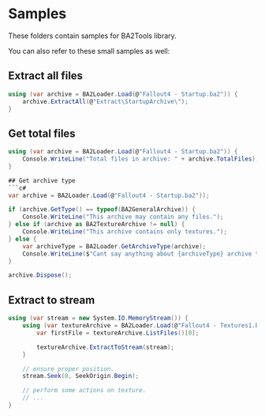 # Samples

These folders contain samples for BA2Tools library.

You can also refer to these small samples as well:

## Extract all files
```c#
using (var archive = BA2Loader.Load(@"Fallout4 - Startup.ba2")) {
	archive.ExtractAll(@"Extract\StartupArchive\");
}
```

## Get total files
```c#
using (var archive = BA2Loader.Load(@"Fallout4 - Startup.ba2")) {
	Console.WriteLine("Total files in archive: " + archive.TotalFiles);
}

## Get archive type
```c#
var archive = BA2Loader.Load(@"Fallout4 - Startup.ba2"));

if (archive.GetType() == typeof(BA2GeneralArchive)) {
	Console.WriteLine("This archive may contain any files.");
} else if (archive as BA2TextureArchive != null) {
	Console.WriteLine("This archive contains only textures.");
} else {
	var archiveType = BA2Loader.GetArchiveType(archive);
	Console.WriteLine($"Cant say anything about {archiveType} archive type.");
}

archive.Dispose();
```

## Extract to stream
```c#
using (var stream = new System.IO.MemoryStream()) {
	using (var textureArchive = BA2Loader.Load(@"Fallout4 - Textures1.ba2")) {
		var firstFile = textureArchive.ListFiles()[0];

		textureArchive.ExtractToStream(stream);
	}

	// ensure proper position.
	stream.Seek(0, SeekOrigin.Begin);

	// perform some actions on texture.
	// ...
}	
```